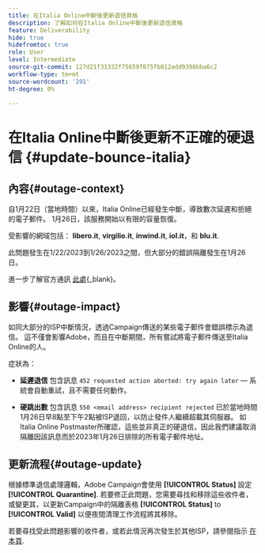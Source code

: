 ```yaml
---
title: 在Italia Online中斷後更新退信資格
description: 了解如何在Italia Online中斷後更新退信資格
feature: Deliverability
hide: true
hidefromtoc: true
role: User
level: Intermediate
source-git-commit: 127d21f31332f75659f075fb012add9398bba6c2
workflow-type: tm+mt
source-wordcount: '291'
ht-degree: 0%

---
```



# 在Italia Online中斷後更新不正確的硬退信 {#update-bounce-italia}


## 內容{#outage-context}

自1月22日（當地時間）以來，Italia Online已經發生中斷，導致數次延遲和拒絕的電子郵件。 1月26日，該服務開始以有限的容量恢復。

受影響的網域包括： **libero.it**, **virgilio.it**, **inwind.it**, **iol.it**，和 **blu.it**.

此問題發生在1/22/2023到1/26/2023之間，但大部分的錯誤隔離發生在1月26日。

進一步了解官方通訊 [此處](https://tecnologia.libero.it/avviato-il-ritorno-online-di-libero-mail-e-virgilio-mail-66832){_blank}。


## 影響{#outage-impact}

如同大部分的ISP中斷情況，透過Campaign傳送的某些電子郵件會錯誤標示為退信。 這不僅會影響Adobe，而且在中斷期間，所有嘗試將電子郵件傳送至Italia Online的人。

症狀為：

* **延遲退信** 包含訊息 `452 requested action aborted: try again later`  — 系統會自動重試，且不需要任何動作。

* **硬跳出數** 包含訊息 `550 <email address> recipient rejected` 已於當地時間1月26日早8點至下午2點被ISP退回，以防止發件人繼續超載其伺服器。 如Italia Online Postmaster所確認，這些並非真正的硬退信，因此我們建議取消隔離因該訊息而於2023年1月26日排除的所有電子郵件地址。

## 更新流程{#outage-update}

根據標準退信處理邏輯，Adobe Campaign會使用 **[!UICONTROL Status]** 設定 **[!UICONTROL Quarantine]**. 若要修正此問題，您需要尋找和移除這些收件者，或變更其，以更新Campaign中的隔離表格 **[!UICONTROL Status]** to **[!UICONTROL Valid]** 以便夜間清理工作流程將其移除。

若要尋找受此問題影響的收件者，或若此情況再次發生於其他ISP，請參閱指示 [在本頁](understanding-quarantine-management.md#unquarantine-bulk).

